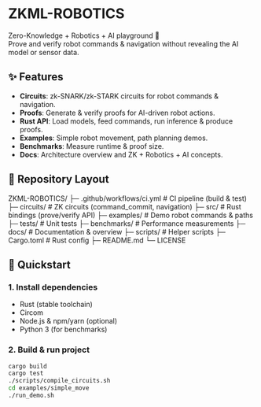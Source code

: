 # ZKML-ROBOTICS

Zero-Knowledge + Robotics + AI playground 🚀  
Prove and verify robot commands & navigation without revealing the AI model or sensor data.

## ✨ Features
- **Circuits**: zk-SNARK/zk-STARK circuits for robot commands & navigation.
- **Proofs**: Generate & verify proofs for AI-driven robot actions.
- **Rust API**: Load models, feed commands, run inference & produce proofs.
- **Examples**: Simple robot movement, path planning demos.
- **Benchmarks**: Measure runtime & proof size.
- **Docs**: Architecture overview and ZK + Robotics + AI concepts.

## 📂 Repository Layout
ZKML-ROBOTICS/
├─ .github/workflows/ci.yml        # CI pipeline (build & test)
├─ circuits/                       # ZK circuits (command_commit, navigation)
├─ src/                            # Rust bindings (prove/verify API)
├─ examples/                       # Demo robot commands & paths
├─ tests/                          # Unit tests
├─ benchmarks/                     # Performance measurements
├─ docs/                           # Documentation & overview
├─ scripts/                        # Helper scripts
├─ Cargo.toml                       # Rust config
├─ README.md
└─ LICENSE

## 🚀 Quickstart
### 1. Install dependencies
- Rust (stable toolchain)
- Circom
- Node.js & npm/yarn (optional)
- Python 3 (for benchmarks)

### 2. Build & run project
```bash
cargo build
cargo test
./scripts/compile_circuits.sh
cd examples/simple_move
./run_demo.sh
